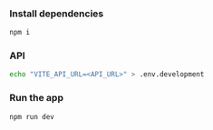 ### Install dependencies

```bash
npm i
```

### API

```bash
echo "VITE_API_URL=<API_URL>" > .env.development
```

### Run the app

```bash
npm run dev
```
